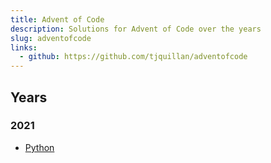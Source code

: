 ```yaml
---
title: Advent of Code
description: Solutions for Advent of Code over the years
slug: adventofcode
links:
  - github: https://github.com/tjquillan/adventofcode
---
```


## Years

### 2021

- [Python](https://github.com/tjquillan/adventofcode/tree/master/2021/python)

